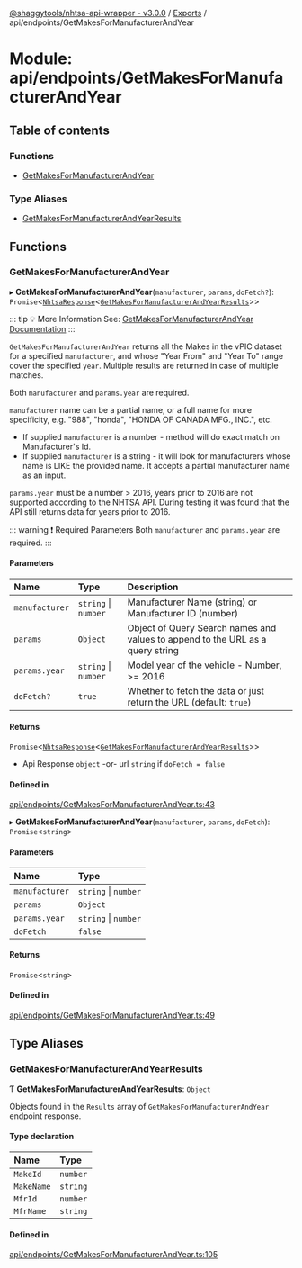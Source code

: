 [@shaggytools/nhtsa-api-wrapper - v3.0.0](../index.md) / [Exports](../modules.md) / api/endpoints/GetMakesForManufacturerAndYear

# Module: api/endpoints/GetMakesForManufacturerAndYear

## Table of contents

### Functions

- [GetMakesForManufacturerAndYear](api_endpoints_GetMakesForManufacturerAndYear.md#getmakesformanufacturerandyear)

### Type Aliases

- [GetMakesForManufacturerAndYearResults](api_endpoints_GetMakesForManufacturerAndYear.md#getmakesformanufacturerandyearresults)

## Functions

### GetMakesForManufacturerAndYear

▸ **GetMakesForManufacturerAndYear**(`manufacturer`, `params`, `doFetch?`): `Promise`<[`NhtsaResponse`](api_types.md#nhtsaresponse)<[`GetMakesForManufacturerAndYearResults`](api_endpoints_GetMakesForManufacturerAndYear.md#getmakesformanufacturerandyearresults)\>\>

::: tip :bulb: More Information
See: [GetMakesForManufacturerAndYear Documentation](/api/get-makes-for-manufacturer-and-year)
:::

`GetMakesForManufacturerAndYear` returns all the Makes in the vPIC dataset for a specified
`manufacturer`, and whose "Year From" and "Year To" range cover the specified `year`. Multiple
results are returned in case of multiple matches.

Both `manufacturer` and `params.year` are required.

`manufacturer` name can be a partial name, or a full name for more specificity, e.g. "988",
"honda", "HONDA OF CANADA MFG., INC.", etc.

- If supplied `manufacturer` is a number - method will do exact match on Manufacturer's Id.
- If supplied `manufacturer` is a string - it will look for manufacturers whose name is LIKE the
  provided name. It accepts a partial manufacturer name as an input.

`params.year` must be a number > 2016, years prior to 2016 are not supported according to the
NHTSA API. During testing it was found that the API still returns data for years prior to 2016.

::: warning :exclamation: Required Parameters
Both `manufacturer` and `params.year` are required.
 :::

#### Parameters

| Name | Type | Description |
| :------ | :------ | :------ |
| `manufacturer` | `string` \| `number` | Manufacturer Name (string) or Manufacturer ID (number) |
| `params` | `Object` | Object of Query Search names and values to append to the URL as a query string |
| `params.year` | `string` \| `number` | Model year of the vehicle - Number, >= 2016 |
| `doFetch?` | ``true`` | Whether to fetch the data or just return the URL (default: `true`) |

#### Returns

`Promise`<[`NhtsaResponse`](api_types.md#nhtsaresponse)<[`GetMakesForManufacturerAndYearResults`](api_endpoints_GetMakesForManufacturerAndYear.md#getmakesformanufacturerandyearresults)\>\>

- Api
Response `object` -or- url `string` if `doFetch = false`

#### Defined in

[api/endpoints/GetMakesForManufacturerAndYear.ts:43](https://github.com/ShaggyTech/nhtsa-api-wrapper/blob/158685c/packages/lib/src/api/endpoints/GetMakesForManufacturerAndYear.ts#L43)

▸ **GetMakesForManufacturerAndYear**(`manufacturer`, `params`, `doFetch`): `Promise`<`string`\>

#### Parameters

| Name | Type |
| :------ | :------ |
| `manufacturer` | `string` \| `number` |
| `params` | `Object` |
| `params.year` | `string` \| `number` |
| `doFetch` | ``false`` |

#### Returns

`Promise`<`string`\>

#### Defined in

[api/endpoints/GetMakesForManufacturerAndYear.ts:49](https://github.com/ShaggyTech/nhtsa-api-wrapper/blob/158685c/packages/lib/src/api/endpoints/GetMakesForManufacturerAndYear.ts#L49)

## Type Aliases

### GetMakesForManufacturerAndYearResults

Ƭ **GetMakesForManufacturerAndYearResults**: `Object`

Objects found in the `Results` array of `GetMakesForManufacturerAndYear` endpoint response.

#### Type declaration

| Name | Type |
| :------ | :------ |
| `MakeId` | `number` |
| `MakeName` | `string` |
| `MfrId` | `number` |
| `MfrName` | `string` |

#### Defined in

[api/endpoints/GetMakesForManufacturerAndYear.ts:105](https://github.com/ShaggyTech/nhtsa-api-wrapper/blob/158685c/packages/lib/src/api/endpoints/GetMakesForManufacturerAndYear.ts#L105)
